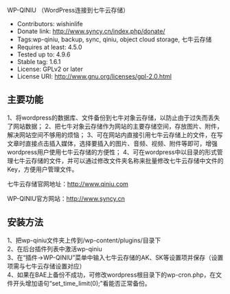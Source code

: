 WP-QINIU （WordPress连接到七牛云存储）

* Contributors: wishinlife
* Donate link: http://www.syncy.cn/index.php/donate/
* Tags:wp-qiniu, backup, sync, qiniu, object cloud storage, 七牛云存储
* Requires at least: 4.5.0
* Tested up to: 4.9.6
* Stable tag: 1.6.1
* License: GPLv2 or later
* License URI: http://www.gnu.org/licenses/gpl-2.0.html


## 主要功能

1、将wordpress的数据库、文件备份到七牛对象云存储，以防止由于过失而丢失了网站数据；
2、把七牛对象云存储作为网站的主要存储空间，存放图片、附件，解决网站空间不够用的烦恼；
3、可在网站内直接引用七牛云存储上的文件，在写文章时直接点击插入媒体，选择要插入的图片、音频、视频、附件等即可，增强wordpress用户使用七牛云存储的方便性；
4、可在wordpress中以目录的形式管理七牛云存储的文件，并可以通过修改文件夹名称来批量修改七牛云存储中文件的Key，方便用户管理文件。

七牛云存储官网地址：http://www.qiniu.com

WP-QINIU官方网站：http://www.syncy.cn

## 安装方法

1、把wp-qiniu文件夹上传到/wp-content/plugins/目录下<br />
2、在后台插件列表中激活wp-qiniu<br />
3、在“插件->WP-QINIU”菜单中输入七牛云存储的AK、SK等设置项并保存（设置项需与七牛云存储设置对应）<br />
4、如果在BAE上备份不成功，可修改wordpress根目录下的wp-cron.php，在文件开头增加语句“set_time_limit(0);”看能否正常备份。